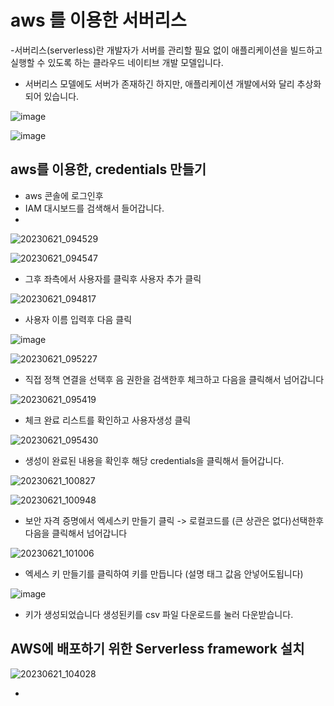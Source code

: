 # aws 를 이용한 서버리스


-서버리스(serverless)란 개발자가 서버를 관리할 필요 없이 애플리케이션을 빌드하고 실행할 수 있도록 하는 클라우드 네이티브 개발 모델입니다.

- 서버리스 모델에도 서버가 존재하긴 하지만, 애플리케이션 개발에서와 달리 추상화되어 있습니다.


![image](https://github.com/ijd1236/Serverless_Application/assets/130967884/1e3f3b40-0a02-49a6-ad06-6d9b3cf34b54)


![image](https://github.com/ijd1236/Serverless_Application/assets/130967884/7dc39da5-a0d4-43af-90ad-d407bbcbc4af)


## aws를 이용한, credentials 만들기


- aws 콘솔에 로그인후
- IAM 대시보드를 검색해서 들어갑니다.
- 
![20230621_094529](https://github.com/ijd1236/Serverless_Application/assets/130967884/94dff875-96a1-4d36-bf7f-c6a8cad8c676)

![20230621_094547](https://github.com/ijd1236/Serverless_Application/assets/130967884/3ef3e5b5-3176-4a2a-b63e-d823ad29e62d)

- 그후 좌측에서 사용자를 클릭후 사용자 추가 클릭

![20230621_094817](https://github.com/ijd1236/Serverless_Application/assets/130967884/2e89de22-04ed-4319-a03f-dbd31cc3039c)

- 사용자 이름 입력후 다음 클릭

![image](https://github.com/ijd1236/Serverless_Application/assets/130967884/9ad7d3ad-01ac-4053-93d2-9eb4fb67a2f6)


![20230621_095227](https://github.com/ijd1236/Serverless_Application/assets/130967884/8f40ffcc-1b9f-4c0f-b38f-6ff9a2b27366)

- 직접 정책 연결을 선택후 음 권한을 검색한후 체크하고 다음을 클릭해서 넘어갑니다

![20230621_095419](https://github.com/ijd1236/Serverless_Application/assets/130967884/7711de84-09b1-4842-af51-6e2edac7814f)


- 체크 완료 리스트를 확인하고 사용자생성 클릭

![20230621_095430](https://github.com/ijd1236/Serverless_Application/assets/130967884/249e2432-199c-41a9-84a6-1808e0c152e1)


- 생성이 완료된 내용을 확인후 해당 credentials을 클릭해서 들어갑니다.

![20230621_100827](https://github.com/ijd1236/Serverless_Application/assets/130967884/862d226f-744e-4b17-8659-9f0fed0071b1)


![20230621_100948](https://github.com/ijd1236/Serverless_Application/assets/130967884/215bda91-f176-4d0c-b7b7-6deeaa15db0c)

- 보안 자격 증명에서 엑세스키 만들기 클릭 -> 로컬코드를 (큰 상관은 없다)선택한후 다음을 클릭해서 넘어갑니다

![20230621_101006](https://github.com/ijd1236/Serverless_Application/assets/130967884/edaa6083-6802-4639-8635-dbe6ed3d88af)

- 엑세스 키 만들기를 클릭하여 키를 만듭니다 (설명 태그 값음 안넣어도됩니다)

![image](https://github.com/ijd1236/Serverless_Application/assets/130967884/bd93d886-a1a2-43e0-bca8-95e41e3f95f4)


- 키가 생성되었습니다 생성된키를  csv 파일 다운로드를 눌러 다운받습니다.


## AWS에 배포하기 위한 Serverless framework 설치

![20230621_104028](https://github.com/ijd1236/Serverless_Application/assets/130967884/e62a0455-b9e6-4d44-89c9-3ad768fc15b2)





- 

